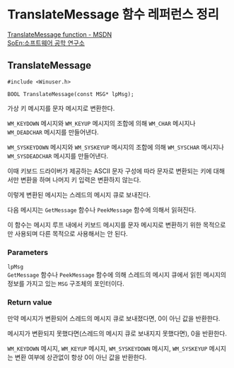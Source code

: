 # TranslateMessage 함수 레퍼런스 정리
  
<a href = "https://docs.microsoft.com/en-us/windows/win32/api/winuser/nf-winuser-translatemessage" target = "_blank">TranslateMessage function - MSDN</a>  
<a href = "http://www.soen.kr/" target = "_blank">SoEn:소프트웨어 공학 연구소</a>  
  
## TranslateMessage
  
    #include <Winuser.h>

    BOOL TranslateMessage(const MSG* lpMsg);
  
가상 키 메시지를 문자 메시지로 변환한다.  
  
`WM_KEYDOWN` 메시지와 `WM_KEYUP` 메시지의 조합에 의해 `WM_CHAR` 메시지나 `WM_DEADCHAR` 메시지를 만들어낸다.  
  
`WM_SYSKEYDOWN` 메시지와 `WM_SYSKEYUP` 메시지의 조합에 의해 `WM_SYSCHAR` 메시지나 `WM_SYSDEADCHAR` 메시지를 만들어낸다.  
  
이때 키보드 드라이버가 제공하는 ASCII 문자 구성에 따라 문자로 변환되는 키에 대해서만 변환을 하며 나머지 키 입력은 변환하지 않는다.  
  
이렇게 변환된 메시지는 스레드의 메시지 큐로 보내진다.  
  
다음 메시지는 `GetMessage` 함수나 `PeekMessage` 함수에 의해서 읽혀진다.  
  
이 함수는 메시지 루프 내에서 키보드 메시지를 문자 메시지로 변환하기 위한 목적으로만 사용되며 다른 목적으로 사용해서는 안 된다.  
  
### Parameters
  
`lpMsg`  
`GetMessage` 함수나 `PeekMessage` 함수에 의해 스레드의 메시지 큐에서 읽힌 메시지의 정보를 가지고 있는 `MSG` 구조체의 포인터이다.  
  
### Return value
  
만약 메시지가 변환되어 스레드의 메시지 큐로 보내졌다면, 0이 아닌 값을 반환한다.  
  
메시지가 변환되지 못했다면(스레드의 메시지 큐로 보내지지 못했다면), 0을 반환한다.  
  
`WM_KEYDOWN` 메시지, `WM_KEYUP` 메시지, `WM_SYSKEYDOWN` 메시지, `WM_SYSKEYUP` 메시지는 변환 여부에 상관없이 항상 0이 아닌 값을 반환한다.